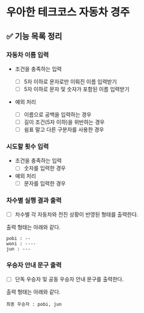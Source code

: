 # 우아한 테크코스 자동차 경주
## ✅ 기능 목록 정리
### 자동차 이름 입력
- 조건을 충족하는 입력
  
  - [ ] 5자 이하로 문자로만 이뤄진 이름 입력받기
  - [ ] 5자 이하로 문자 및 숫자가 포함된 이름 입력받기

- 예외 처리
  - [ ] 이름으로 공백을 입력하는 경우
  - [ ] 길이 조건(5자 이하)을 위반하는 경우
  - [ ] 쉼표 말고 다른 구분자를 사용한 경우

### 시도할 횟수 입력
- 조건을 충족하는 입력
  - [ ] 숫자를 입력한 경우
- 예외 처리
  - [ ] 문자를 입력한 경우

### 차수별 실행 결과 출력
- [ ] 차수별 각 자동차와 전진 상황이 반영된 형태를 출력한다.

출력 형태는 아래와 같다.
```
pobi : --
woni : ----
jun : ---
```

### 우승자 안내 문구 출력
- [ ] 단독 우승자 및 공동 우승자 안내 문구를 출력한다.

출력 형태는 아래와 같다.
```
최종 우승자 : pobi, jun
```

